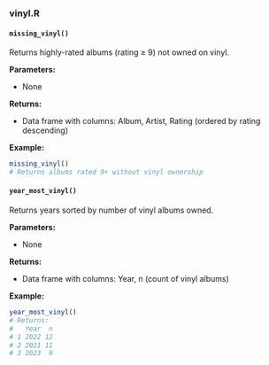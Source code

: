 ### vinyl.R<!-- {docsify-ignore} -->

#### `missing_vinyl()`

Returns highly-rated albums (rating ≥ 9) not owned on vinyl.

**Parameters:**

- None

**Returns:**

- Data frame with columns: Album, Artist, Rating (ordered by rating descending)

**Example:**

```r
missing_vinyl()
# Returns albums rated 9+ without vinyl ownership
```

#### `year_most_vinyl()`

Returns years sorted by number of vinyl albums owned.

**Parameters:**

- None

**Returns:**

- Data frame with columns: Year, n (count of vinyl albums)

**Example:**

```r
year_most_vinyl()
# Returns:
#   Year  n
# 1 2022 12
# 2 2021 11
# 3 2023  9
```

